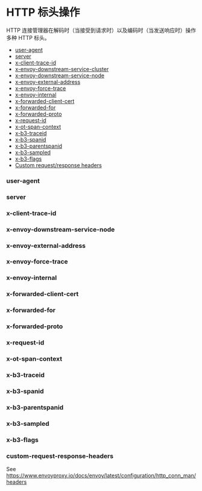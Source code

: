 # HTTP 标头操作

HTTP 连接管理器在解码时（当接受到请求时）以及编码时（当发送响应时）操作多种 HTTP 标头。

- [user-agent](#user-agent)
- [server](#server)
- [x-client-trace-id](#x-client-trace-id)
- [x-envoy-downstream-service-cluster](#x-envoy-downstream-service-cluster)
- [x-envoy-downstream-service-node](#x-envoy-downstream-service-node)
- [x-envoy-external-address](#x-envoy-external-address)
- [x-envoy-force-trace](#x-envoy-force-trace)
- [x-envoy-internal](#x-envoy-internal)
- [x-forwarded-client-cert](#x-forwarded-client-cert)
- [x-forwarded-for](#x-forwarded-for)
- [x-forwarded-proto](#x-forwarded-proto)
- [x-request-id](#x-request-id)
- [x-ot-span-context](#x-ot-span-context)
- [x-b3-traceid](#x-b3-traceid)
- [x-b3-spanid](#x-b3-spanid)
- [x-b3-parentspanid](#x-b3-parentspanid)
- [x-b3-sampled](#x-b3-sampled)
- [x-b3-flags](#x-b3-flags)
- [Custom request/response headers](#custom-request-response-headers)

### user-agent

### server

### x-client-trace-id

### x-envoy-downstream-service-node

### x-envoy-external-address

### x-envoy-force-trace

### x-envoy-internal

### x-forwarded-client-cert

### x-forwarded-for

### x-forwarded-proto

### x-request-id

### x-ot-span-context

### x-b3-traceid

### x-b3-spanid

### x-b3-parentspanid

### x-b3-sampled

### x-b3-flags

### custom-request-response-headers




See https://www.envoyproxy.io/docs/envoy/latest/configuration/http_conn_man/headers